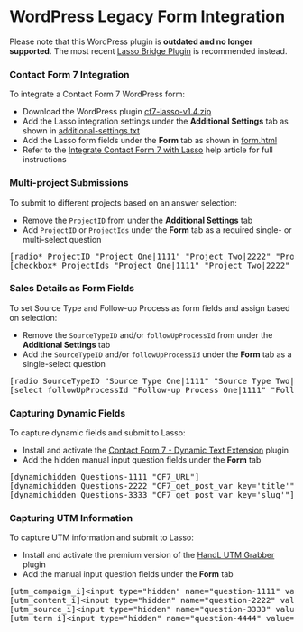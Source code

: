<h1>WordPress Legacy Form Integration</h1>
<p>Please note that this WordPress plugin is <b>outdated and no longer supported</b>. The most recent <a href="https://github.com/eci-lasso/wp-plugin" target="_blank">Lasso Bridge Plugin</a> is recommended instead.</p>

<h3><a name="cf7-plugin">Contact Form 7 Integration</a></h3>
<p>To integrate a Contact Form 7 WordPress form:</p>
<ul>
<li>Download the WordPress plugin <a href="https://github.com/eci-lasso/wp-plugin/blob/main/legacy-cf7-plugin/cf7-lasso-v1.4.zip" download>cf7-lasso-v1.4.zip</a></li>
<li>Add the Lasso integration settings under the <b>Additional Settings</b> tab as shown in <a href="https://github.com/eci-lasso/wp-plugin/blob/main/legacy-cf7-plugin/contact-form/additional-settings.txt" target="_blank">additional-settings.txt</a></li>
<li>Add the Lasso form fields under the <b>Form</b> tab as shown in <a href="https://github.com/eci-lasso/wp-plugin/blob/main/legacy-cf7-plugin/contact-form/form.html" target="_blank">form.html</a></li>
<li>Refer to the <a href="https://constructionsupport.ecisolutions.com/s/article/Lasso-Integrations-Integrate-Contact-Form-7-with-Lasso" target="_blank">Integrate Contact Form 7 with Lasso</a> help article for full instructions</li>
</ul>

<h3><a name="multi-project">Multi-project Submissions</a></h3>
<p>To submit to different projects based on an answer selection:</p>
<ul>
<li>Remove the <code>ProjectID</code> from under the <b>Additional Settings</b> tab</li>
<li>Add <code>ProjectID</code> or <code>ProjectIds</code> under the <b>Form</b> tab as a required single- or multi-select question</li>
</ul>
<pre>[radio* ProjectID "Project One|1111" "Project Two|2222" "Project Three|3333"]<br />[checkbox* ProjectIds "Project One|1111" "Project Two|2222" "Project Three|3333"]</pre>

<h3><a name="sales-details">Sales Details as Form Fields</a></h3>
<p>To set Source Type and Follow-up Process as form fields and assign based on selection:</p>
<ul>
<li>Remove the <code>SourceTypeID</code> and/or <code>followUpProcessId</code> from under the <b>Additional Settings</b> tab</li>
<li>Add the <code>SourceTypeID</code> and/or <code>followUpProcessId</code> under the <b>Form</b> tab as a single-select question</li>
</ul>
<pre>[radio SourceTypeID "Source Type One|1111" "Source Type Two|2222" "Source Type Three|3333"]<br />[select followUpProcessId "Follow-up Process One|1111" "Follow-up Process Two|2222" "Follow-up Process Three|3333"]</pre>

<h3><a name="dynamic-fields">Capturing Dynamic Fields</a></h3>
<p>To capture dynamic fields and submit to Lasso:</p>
<ul>
<li>Install and activate the <a href="https://sevenspark.com/goods/contact-form-7-dynamic-text-extension" target="_blank">Contact Form 7 - Dynamic Text Extension</a> plugin</li>
<li>Add the hidden manual input question fields under the <b>Form</b> tab</li>
</ul>
<pre>[dynamichidden Questions-1111 "CF7_URL"]
[dynamichidden Questions-2222 "CF7_get_post_var key='title'"]
[dynamichidden Questions-3333 "CF7_get_post_var key='slug'"]</pre>

<h3><a name="dynamic-fields">Capturing UTM Information</a></h3>
<p>To capture UTM information and submit to Lasso:</p>
<ul>
<li>Install and activate the premium version of the <a href="https://utmgrabber.com/" target="_blank">HandL UTM Grabber</a> plugin</li>
<li>Add the manual input question fields under the <b>Form</b> tab</li>
</ul>
<pre>[utm_campaign_i]&lt;input type="hidden" name="question-1111" value="%s" /&gt;[/utm_campaign_i]
[utm_content_i]&lt;input type="hidden" name="question-2222" value="%s" /&gt;[/utm_content_i]
[utm_source_i]&lt;input type="hidden" name="question-3333" value="%s" /&gt;[/utm_source_i]
[utm_term_i]&lt;input type="hidden" name="question-4444" value="%s" /&gt;[/utm_term_i]</pre>
